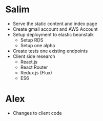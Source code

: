 # Salim
* Serve the static content and index page
* Create gmail account and AWS Account
* Setup deployment to elastic beanstalk
  * Setup RDS
  * Setup one alpha
* Create tests one existing endpoints
* Client side research
  * React.js
  * React Router
  * Redux.js (Flux)
  * ES6

# Alex
* Changes to client code
